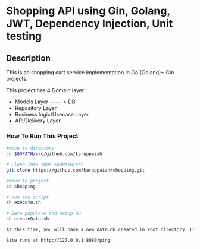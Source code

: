 
# Shopping API using Gin, Golang, JWT, Dependency Injection, Unit testing

## Description
This is an shopping cart service implementation in Go (Golang)+ Gin projects.

This project has  4 Domain layer :
 * Models Layer ----- > DB
 * Repository Layer
 * Business logic/Usecase Layer  
 * API/Delivery Layer

### How To Run This Project

```bash
#move to directory
cd $GOPATH/src/github.com/karuppaiah

# Clone into YOUR $GOPATH/src
git clone https://github.com/karuppaiah/shopping.git

#move to project
cd shopping

# Run the script
sh execute.sh

# Data populate and setup DB
sh createData.sh

At this time, you will have a new data.db created in root directory. Change the DB if needed.

Site runs at http://127.0.0.1:8080/ping


```


